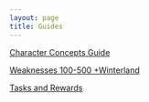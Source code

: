 ```yaml
---
layout: page
title: Guides
---
```


[Character Concepts Guide](concepts)

[Weaknesses 100-500 +Winterland](weaknesses)

[Tasks and Rewards](tasks)

